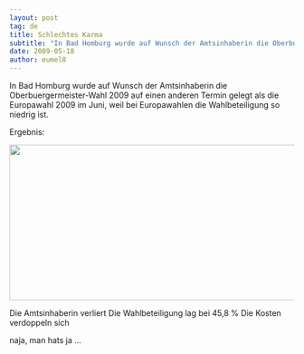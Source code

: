 ```yaml
---
layout: post
tag: de
title: Schlechtes Karma
subtitle: "In Bad Homburg wurde auf Wunsch der Amtsinhaberin die Oberbuergermeister-Wahl 2009 auf einen anderen Termin gelegt als die Europawahl 2009 im Juni, weil bei Europawahlen die Wahlbeteiligung so niedrig ist.nnErgebnis:nn nnDie Amtsinhaberin verliert nDie&hellip;"
date: 2009-05-18
author: eumel8
---
```


In Bad Homburg wurde auf Wunsch der Amtsinhaberin die Oberbuergermeister-Wahl 2009 auf einen anderen Termin gelegt als die Europawahl 2009 im Juni, weil bei Europawahlen die Wahlbeteiligung so niedrig ist.

Ergebnis:

<div class="image_block"><img src="http://blog.eumelnet.de/blogs/media/blogs/blog/OB_HG.jpg" alt="" title="" width="550" height="275" /></div> 

Die Amtsinhaberin verliert
Die Wahlbeteiligung lag bei 45,8 %
Die Kosten verdoppeln sich

naja, man hats ja ...
